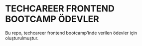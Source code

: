 # TECHCAREER FRONTEND BOOTCAMP ÖDEVLER

Bu repo, techcareer frontend bootcamp'inde verilen ödevler için oluşturulmuştur.